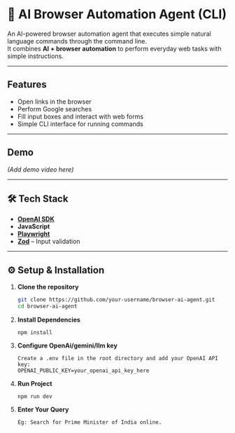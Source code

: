 # 🤖 AI Browser Automation Agent (CLI)

An AI-powered browser automation agent that executes simple natural language commands through the command line.  
It combines **AI + browser automation** to perform everyday web tasks with simple instructions.

---

##  Features
-  Open links in the browser  
-  Perform Google searches  
-  Fill input boxes and interact with web forms  
-  Simple CLI interface for running commands  

---

##  Demo
  

 *(Add demo video here)*  

---

## 🛠️ Tech Stack
- **[OpenAI SDK](https://www.npmjs.com/package/openai)** 
- **JavaScript**  
- **[Playwright](https://playwright.dev/)**
- **[Zod](https://zod.dev/)** – Input validation  

---

## ⚙️ Setup & Installation

1. **Clone the repository**
    ```bash
   git clone https://github.com/your-username/browser-ai-agent.git
   cd browser-ai-agent
 
2. **Install Dependencies**
    ```text
    npm install
3. **Configure OpenAi/gemini/llm key**
    ```env
   Create a .env file in the root directory and add your OpenAI API key:
   OPENAI_PUBLIC_KEY=your_openai_api_key_here
4. **Run Project**
   ```text
   npm run dev
5. **Enter Your Query**
    ```text
    Eg: Search for Prime Minister of India online.   
  
